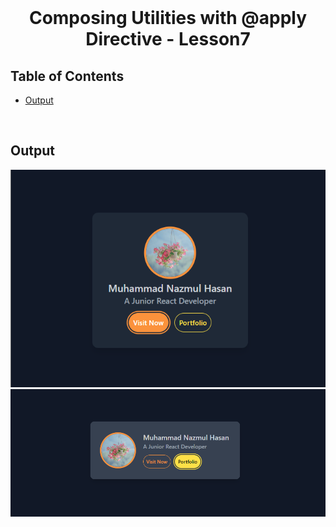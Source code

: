 <br />
 <p align="center">
    <h1 align="center">Composing Utilities with @apply Directive - Lesson7</h1>
</p>

<!-- TABLE OF CONTENTS -->

## Table of Contents

- [Output](#output)

<br>

## Output

![responsive card design](./images/Composing%20Utilities%20with%20%40apply%20Directive.png)
![responsive card design for sm:max-w-md](./images/Composing%20Utilities%20with%20%40apply%20Directive2.png)

<br>
